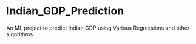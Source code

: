 # Indian_GDP_Prediction
An ML project to predict Indian GDP using Various Regressions and other algorithms
